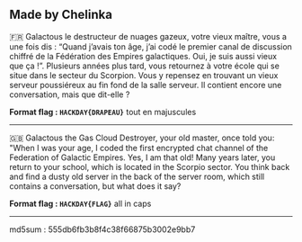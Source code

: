 Made by Chelinka
--------------------------------------------------------------------------------------------------------------

🇫🇷 Galactous le destructeur de nuages gazeux, votre vieux maître, vous a une fois dis :
“Quand j’avais ton âge, j’ai codé le premier canal de discussion chiffré de la Fédération des Empires galactiques. Oui, je suis aussi vieux que ça !”.
Plusieurs années plus tard, vous retournez à votre école qui se situe dans le secteur du Scorpion. Vous y repensez en trouvant un vieux serveur poussiéreux au fin fond de la salle serveur. Il contient encore une conversation, mais que dit-elle ?

**Format flag : `HACKDAY{DRAPEAU}`** tout en majuscules

------------------------------------------------------------------------------------------------------------------------------------------------------------------------------
🇬🇧 Galactous the Gas Cloud Destroyer, your old master, once told you:
"When I was your age, I coded the first encrypted chat channel of the Federation of Galactic Empires. Yes, I am that old!
Many years later, you return to your school, which is located in the Scorpio sector. You think back and find a dusty old server in the back of the server room, which still contains a conversation, but what does it say?

**Format flag : `HACKDAY{FLAG}`** all in caps

------------------------------------------------------------------------------------------------------------------------------------------------------------------------------
md5sum : 555db6fb3b8f4c38f66875b3002e9bb7